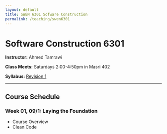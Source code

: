 ```yaml
---
layout: default
title: SWEN 6301 Sofware Construction
permalink: /teaching/swen6301
---
```


# Software Construction 6301

**Instructor:** Ahmed Tamrawi

**Class Meets:** Saturdays 2:00-4:50pm in Masri 402

**Syllabus:** [Revision 1](/teaching/swen6301-fall18/SWEN6301-syllabus-fall2018.pdf)

---

## Course Schedule

### Week 01, 09/1: Laying the Foundation
- Course Overview
- Clean Code